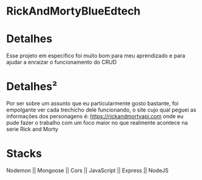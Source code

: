 # RickAndMortyBlueEdtech
# Detalhes 
Esse projeto em especifico foi muito bom para meu aprendizado e para ajudar a enraizar o funcionamento do CRUD
# Detalhes² 
Por ser sobre um assunto que eu particularmente gosto bastante, foi empolgante ver cada trechicho dele funcionando, o site cujo qual peguei as informações dos personagens é: https://rickandmortyapi.com onde eu pude fazer o trabalho com um foco maior no que realmente acontece na serie Rick and Morty
# Stacks
Nodemon || Mongoose || Cors || JavaScript || Express || NodeJS

